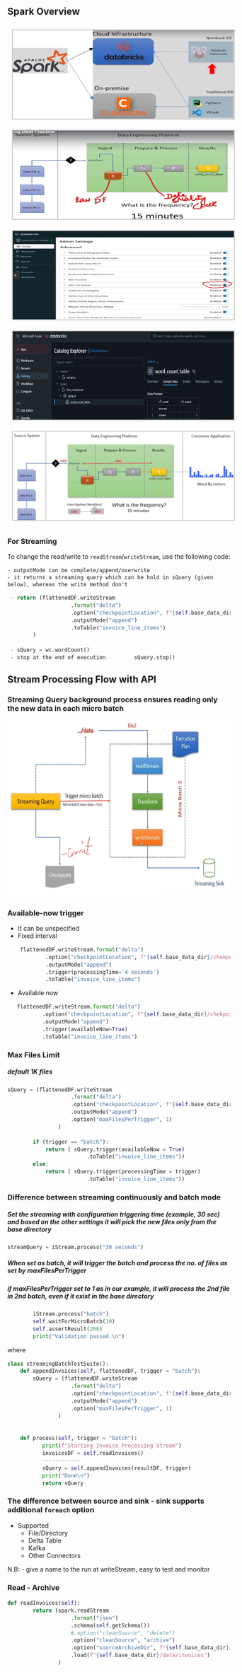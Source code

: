 ## Spark Overview

<div align="center">
    <img src="images/01-platform.jpg" alt="Platform" width="500" height="200" style="border: 2px solid #ccc; margin: 10px;"/>
    <img src="images/02-flow.jpg" alt="Flow" width="500" height="200" style="border: 2px solid #ccc; margin: 10px;"/>
    <img src="images/03-admin-setting-to-see-the-files-databricks.jpg" alt="Admin Setting for DBFS files" width="500" height="200" style="border: 2px solid #ccc; margin: 10px;"/>
    <img src="images/04-hivemetastore-delta-table.jpg" alt="Delta Table Location in Hive" width="500" height="200" style="border: 2px solid #ccc; margin: 10px;"/>
    <img src="images/05-02-word-count-test-suite-flow.jpg" alt="Sequential Flow Spark Job" width="500" height="200" style="border: 2px solid #ccc; margin: 10px;"/>
</div>


### For Streaming

To change the read/write to `readStream`/`writeStream`, use the following code:

    - outputMode can be complete/append/overwrite
    - it returns a streaming query which can be hold in sQuery (given below), whereas the write method don't
```python
 - return (flattenedDF.writeStream
                    .format("delta")
                    .option("checkpointLocation", f"{self.base_data_dir}/checkpoint/invoices")
                    .outputMode("append")
                    .toTable("invoice_line_items")
        )

 - sQuery = wc.wordCount()
 - stop at the end of execution         sQuery.stop()


```
## Stream Processing Flow with API
### Streaming Query background process ensures reading only the new data in each micro batch
<img src="images/06-StreamProcessingFlow.jpg" alt="Delta Table Location in Hive" width="700" height="400"/>

### Available-now trigger
 - It can be unspecified
 - Fixed interval
```python
    flattenedDF.writeStream.format("delta")
            .option("checkpointLocation", f"{self.base_data_dir}/chekpoint/invoices")
            .outputMode("append")
            .trigger(processingTime='4 seconds')
            .toTable("invoice_line_items")
```
 - Available now
 ```python
    flattenedDF.writeStream.format("delta")
            .option("checkpointLocation", f"{self.base_data_dir}/chekpoint/invoices")
            .outputMode("append")
            .trigger(availableNow=True)
            .toTable("invoice_line_items")
```

### Max Files Limit
##### default 1K files
```python
sQuery = (flattenedDF.writeStream
                    .format("delta")
                    .option("checkpointLocation", f"{self.base_data_dir}/chekpoint/invoices")
                    .outputMode("append")
                    .option("maxFilesPerTrigger", 1)
                )

        if (trigger == "batch"):
            return ( sQuery.trigger(availableNow = True)
                         .toTable("invoice_line_items"))
        else:
            return ( sQuery.trigger(processingTime = trigger)
                         .toTable("invoice_line_items"))
```
### Difference between streaming continuously and batch mode
##### Set the streaming with configuration triggering time (example, 30 sec) and based on the other settings it will pick the new files only from the base directory
```python
streamQuery = iStream.process("30 seconds")
```
##### When set as batch, it will trigger the batch and process the no. of files as set by maxFilesPerTrigger
##### if maxFilesPerTrigger set to 1 as in our example, it will process the 2nd file in 2nd batch, even if it exist in the base directory
```python
        iStream.process("batch")
        self.waitForMicroBatch(10)
        self.assertResult(200)
        print("Validation passed.\n")
```
where
```python
class streamingBatchTestSuite():
    def appendInvoices(self, flattenedDF, trigger = "batch"):
        sQuery = (flattenedDF.writeStream
                    .format("delta")
                    .option("checkpointLocation", f"{self.base_data_dir}/chekpoint/invoices")
                    .outputMode("append")
                    .option("maxFilesPerTrigger", 1)
                )


    def process(self, trigger = "batch"):
           print(f"Starting Invoice Processing Stream")
           invoicesDF = self.readInvoices()
           ------------
           sQuery = self.appendInvoices(resultDF, trigger)
           print("Done\n")
           return sQuery
```

### The difference between source and sink - sink supports additional `foreach` option
- Supported
  - File/Directory
  - Delta Table
  - Kafka
  - Other Connectors

N.B: - give a name to the run at writeStream, easy to test and monitor

### Read - Archive
```python
def readInvoices(self):
        return (spark.readStream
                    .format("json")
                    .schema(self.getSchema())
                    #.option("cleanSource", "delete")
                    .option("cleanSource", "archive")
                    .option("sourceArchiveDir", f"{self.base_data_dir}/data/invoices_archive")
                    .load(f"{self.base_data_dir}/data/invoices")
                )
```


